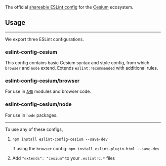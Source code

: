 The official [shareable ESLint config](http://eslint.org/docs/developer-guide/shareable-configs) for the [Cesium](https://cesiumjs.org/) ecosystem.

## Usage

---

We export three ESLint configurations.

### eslint-config-cesium

This config contains basic Cesium syntax and style config, from which `browser` and `node` extend. Extends `eslint:recommended` with additional rules.

### eslint-config-cesium/browser

For use in [`AMD`](http://requirejs.org/docs/whyamd.html) modules and browser code.

### eslint-config-cesium/node

For use in `node` packages.

---

To use any of these configs,

1. `npm install eslint-config-cesium --save-dev`

    If using the `browser` config: `npm install eslint-plugin-html --save-dev`

2. Add `"extends": "cesium"` to your `.eslintrc.*` files
